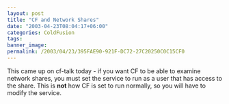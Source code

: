 ```yaml
---
layout: post
title: "CF and Network Shares"
date: "2003-04-23T08:04:17+06:00"
categories: ColdFusion 
tags: 
banner_image: 
permalink: /2003/04/23/395FAE90-921F-DC72-27C20250C0C15CF0
---
```


This came up on cf-talk today - if you want CF to be able to examine network shares, you must set the service to run as a user that has access to the share. This is <b>not</b> how CF is set to run normally, so you will have to modify the service.